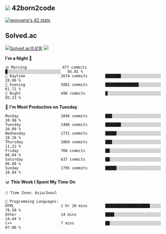 
## <img src="https://img.shields.io/badge/-000000?style=flat&logo=42&logoColor=white"> 42born2code
<!--[![wonyang's 42 stats](https://badge42.vercel.app/api/v2/cl5nhe5b6007809kydha7ht42/stats?cursusId=21&coalitionId=88)](https://profile.intra.42.fr/users/wonyang)-->

[![wonyang's 42 stats](https://badge.mediaplus.ma/starryblue/wonyang?1337Badge=off&UM6P=off)](https://github.com/oakoudad/badge42)

## Solved.ac
[![Solved.ac프로필](http://mazassumnida.wtf/api/v2/generate_badge?boj=bennyws)](https://solved.ac/bennyws)
<a href="https://solved.ac/bennyws"><img src="http://mazandi.herokuapp.com/api?handle=bennyws&theme=cold"/></a>

<!--START_SECTION:waka-->
**I'm a Night 🦉** 

```text
🌞 Morning                477 commits         █░░░░░░░░░░░░░░░░░░░░░░░░   05.01 % 
🌆 Daytime                2674 commits        ███████░░░░░░░░░░░░░░░░░░   28.06 % 
🌃 Evening                5881 commits        ███████████████░░░░░░░░░░   61.71 % 
🌙 Night                  498 commits         █░░░░░░░░░░░░░░░░░░░░░░░░   05.23 % 
```
📅 **I'm Most Productive on Tuesday** 

```text
Monday                   1046 commits        ███░░░░░░░░░░░░░░░░░░░░░░   10.98 % 
Tuesday                  2486 commits        ███████░░░░░░░░░░░░░░░░░░   26.09 % 
Wednesday                1731 commits        █████░░░░░░░░░░░░░░░░░░░░   18.16 % 
Thursday                 1069 commits        ███░░░░░░░░░░░░░░░░░░░░░░   11.22 % 
Friday                   766 commits         ██░░░░░░░░░░░░░░░░░░░░░░░   08.04 % 
Saturday                 637 commits         ██░░░░░░░░░░░░░░░░░░░░░░░   06.68 % 
Sunday                   1795 commits        █████░░░░░░░░░░░░░░░░░░░░   18.84 % 
```


📊 **This Week I Spent My Time On** 

```text
🕑︎ Time Zone: Asia/Seoul

💬 Programming Languages: 
HTML                     1 hr 20 mins        ████████████████████░░░░░   78.50 % 
Other                    14 mins             ████░░░░░░░░░░░░░░░░░░░░░   14.44 % 
C++                      7 mins              ██░░░░░░░░░░░░░░░░░░░░░░░   07.06 % 
```


<!--END_SECTION:waka-->
